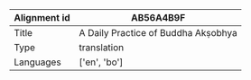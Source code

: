 |Alignment id | AB56A4B9F
| --- | --- 
|Title | A Daily Practice of Buddha Akṣobhya 
|Type | translation
|Languages | ['en', 'bo']